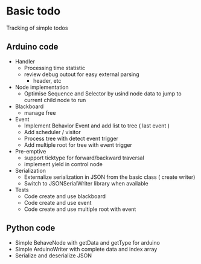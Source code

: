 # Basic todo

Tracking of simple todos

## Arduino code

* Handler
	* Processing time statistic
	* review debug outout for easy external parsing
		* header, etc
* Node implementation
	* Optimise Sequence and Selector by usind node data to jump to current child node to run
* Blackboard
	* manage free 
* Event
	* Implement Behavior Event and add list to tree ( last event )
	* Add scheduler / visitor 
	* Process tree with detect event trigger
	* Add multiple root for tree with event trigger
* Pre-emptive
	* support ticktype for forward/backward traversal
	* implement yield in control node
* Serialization
	* Externalize serialization in JSON from the basic class ( create writer)
	* Switch to JSONSerialWriter library when available
* Tests
	* Code create and use blackboard
	* Code create and use event
	* Code create and use multiple root with event 

## Python code

* Simple BehaveNode with getData and getType for arduino
* Simple ArduinoWriter with complete data and index array
* Serialize and deserialize JSON